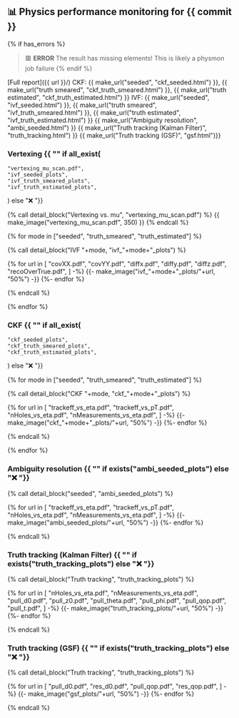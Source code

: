 ## :bar_chart: Physics performance monitoring for {{ commit }}
{% if has_errors %}
> :red_square: **ERROR** The result has missing elements!
> This is likely a physmon job failure
{% endif %}

[Full report]({{ url }}/)
CKF: {{ make_url("seeded", "ckf_seeded.html") }}, {{ make_url("truth smeared", "ckf_truth_smeared.html") }}, {{ make_url("truth estimated", "ckf_truth_estimated.html") }}
IVF: {{ make_url("seeded", "ivf_seeded.html") }}, {{ make_url("truth smeared", "ivf_truth_smeared.html") }}, {{ make_url("truth estimated", "ivf_truth_estimated.html") }}
{{ make_url("Ambiguity resolution", "ambi_seeded.html") }}
{{ make_url("Truth tracking (Kalman Filter)", "truth_tracking.html") }}
{{ make_url("Truth tracking (GSF)", "gsf.html")}}

### Vertexing {{ "" if all_exist(
    "vertexing_mu_scan.pdf", 
    "ivf_seeded_plots",
    "ivf_truth_smeared_plots",
    "ivf_truth_estimated_plots",
) else ":x: "}}

{% call detail_block("Vertexing vs. mu", "vertexing_mu_scan.pdf") %}
{{ make_image("vertexing_mu_scan.pdf", 350) }}
{% endcall %}

{% for mode in ["seeded", "truth_smeared", "truth_estimated"] %}

{% call detail_block("IVF "+mode, "ivf_"+mode+"_plots") %}
    
{% for url in [
    "covXX.pdf",
    "covYY.pdf",
    "diffx.pdf",
    "diffy.pdf",
    "diffz.pdf",
    "recoOverTrue.pdf",
] -%}
{{- make_image("ivf_"+mode+"_plots/"+url, "50%") -}}
{%- endfor %}

{% endcall %}

{% endfor %}


### CKF {{ "" if all_exist(
    "ckf_seeded_plots",
    "ckf_truth_smeared_plots",
    "ckf_truth_estimated_plots",
) else ":x: "}}

{% for mode in ["seeded", "truth_smeared", "truth_estimated"] %}

{% call detail_block("CKF "+mode, "ckf_"+mode+"_plots") %}
    
{% for url in [
    "trackeff_vs_eta.pdf",
    "trackeff_vs_pT.pdf",
    "nHoles_vs_eta.pdf",
    "nMeasurements_vs_eta.pdf",
] -%}
{{- make_image("ckf_"+mode+"_plots/"+url, "50%") -}}
{%- endfor %}

{% endcall %}

{% endfor %}

### Ambiguity resolution {{ "" if exists("ambi_seeded_plots") else ":x: "}}

{% call detail_block("seeded", "ambi_seeded_plots") %}
    
{% for url in [
    "trackeff_vs_eta.pdf",
    "trackeff_vs_pT.pdf",
    "nHoles_vs_eta.pdf",
    "nMeasurements_vs_eta.pdf",
] -%}
{{- make_image("ambi_seeded_plots/"+url, "50%") -}}
{%- endfor %}

{% endcall %}

### Truth tracking (Kalman Filter) {{ "" if exists("truth_tracking_plots") else ":x: "}}

{% call detail_block("Truth tracking", "truth_tracking_plots") %}
    
{% for url in [
    "nHoles_vs_eta.pdf",
    "nMeasurements_vs_eta.pdf",
    "pull_d0.pdf",
    "pull_z0.pdf",
    "pull_theta.pdf",
    "pull_phi.pdf",
    "pull_qop.pdf",
    "pull_t.pdf",
] -%}
{{- make_image("truth_tracking_plots/"+url, "50%") -}}
{%- endfor %}

{% endcall %}

### Truth tracking (GSF) {{ "" if exists("truth_tracking_plots") else ":x: "}}

{% call detail_block("Truth tracking", "truth_tracking_plots") %}

{% for url in [
    "pull_d0.pdf",
    "res_d0.pdf",
    "pull_qop.pdf",
    "res_qop.pdf",
] -%}
{{- make_image("gsf_plots/"+url, "50%") -}}
{%- endfor %}

{% endcall %}
